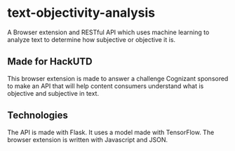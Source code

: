 # text-objectivity-analysis
A Browser extension and RESTful API which uses machine learning to analyze text to determine how subjective or objective it is.

## Made for HackUTD
This browser extension is made to answer a challenge Cognizant sponsored to make an API that will help content consumers understand
what is objective and subjective in text.

## Technologies
The API is made with Flask. It uses a model made with TensorFlow. The browser extension is written with Javascript and JSON.
